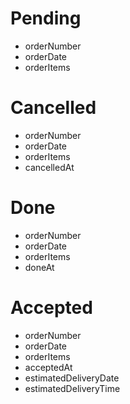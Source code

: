 # Pending
- orderNumber
- orderDate
- orderItems

# Cancelled
- orderNumber
- orderDate
- orderItems
- cancelledAt

# Done
- orderNumber
- orderDate
- orderItems
- doneAt

# Accepted
- orderNumber
- orderDate
- orderItems
- acceptedAt
- estimatedDeliveryDate
- estimatedDeliveryTime



